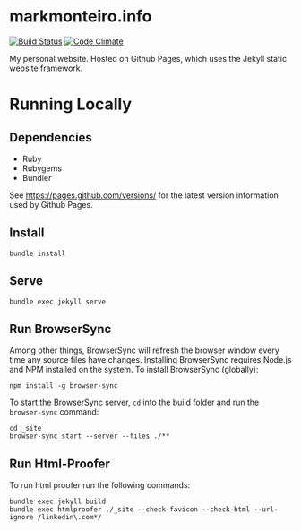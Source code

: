 # markmonteiro.info

[![Build Status](https://travis-ci.org/mark-monteiro/mark-monteiro.github.io.svg)](https://travis-ci.org/mark-monteiro/mark-monteiro.github.io) [![Code Climate](https://codeclimate.com/github/mark-monteiro/mark-monteiro.github.io/badges/gpa.svg)](https://codeclimate.com/github/mark-monteiro/mark-monteiro.github.io)

My personal website. Hosted on Github Pages, which uses the Jekyll static website framework.

# Running Locally

## Dependencies
- Ruby
- Rubygems
- Bundler

See https://pages.github.com/versions/ for the latest version information used by Github Pages.

## Install
```
bundle install
```

## Serve
```
bundle exec jekyll serve
```

## Run BrowserSync
Among other things, BrowserSync will refresh the browser window every time any source files
have changes. Installing BrowserSync requires Node.js and NPM installed on the system. To
install BrowserSync (globally):

```
npm install -g browser-sync
```

To start the BrowserSync server, `cd` into the build folder and run the `browser-sync` command:

```
cd _site
browser-sync start --server --files ./**
```

## Run Html-Proofer
To run html proofer run the following commands:
```
bundle exec jekyll build
bundle exec htmlproofer ./_site --check-favicon --check-html --url-ignore /linkedin\.com*/
```
